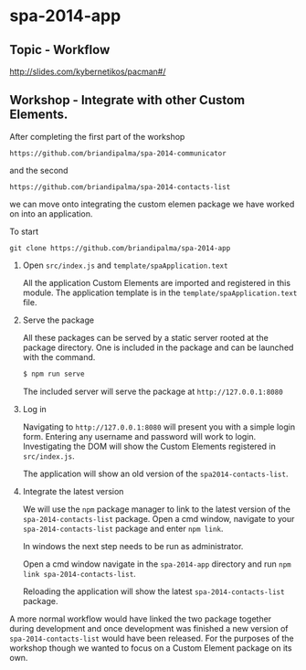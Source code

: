 # spa-2014-app

Topic - Workflow
---------------------

http://slides.com/kybernetikos/pacman#/

Workshop - Integrate with other Custom Elements.
-------------------------------------------------

After completing the first part of the workshop

	https://github.com/briandipalma/spa-2014-communicator

and the second

	https://github.com/briandipalma/spa-2014-contacts-list

we can move onto integrating the custom elemen package we have worked on into an application.

To start

	git clone https://github.com/briandipalma/spa-2014-app

1. Open `src/index.js` and `template/spaApplication.text`

	All the application Custom Elements are imported and registered in this module.
	The application template is in the `template/spaApplication.text` file.

2. Serve the package

	All these packages can be served by a static server rooted at the package directory.
	One is included in the package and can be launched with the command.

	```bash
	$ npm run serve
	```

	The included server will serve the package at `http://127.0.0.1:8080`

3. Log in

	Navigating to `http://127.0.0.1:8080` will present you with a simple login form.
	Entering any username and password will work to login.
	Investigating the DOM will show the Custom Elements registered in `src/index.js`.

	The application will show an old version of the `spa2014-contacts-list`.

4. Integrate the latest version

	We will use the `npm` package manager to link to the latest version of the `spa-2014-contacts-list` package.
	Open a cmd window, navigate to your `spa-2014-contacts-list` package and enter `npm link`.

	In windows the next step needs to be run as administrator.

	Open a cmd window navigate in the `spa-2014-app` directory and run `npm link spa-2014-contacts-list`.

	Reloading the application will show the latest `spa-2014-contacts-list` package.

A more normal workflow would have linked the two package together during development and once development was finished
a new version of `spa-2014-contacts-list` would have been released.
For the purposes of the workshop though we wanted to focus on a Custom Element package on its own.
